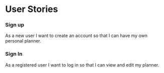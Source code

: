 # User Stories


### Sign up

As a new user I want to create an account so that I can have my own personal planner.

### Sign In

As a registered user I want to log in so that I can view and edit my planner.

### 
